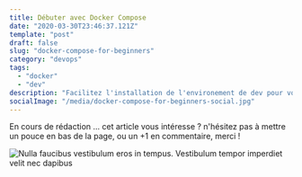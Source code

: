 ```yaml
---
title: Débuter avec Docker Compose
date: "2020-03-30T23:46:37.121Z"
template: "post"
draft: false
slug: "docker-compose-for-beginners"
category: "devops"
tags:
  - "docker"
  - "dev"
description: "Facilitez l'installation de l'environement de dev pour votre application, ainsi que sont intégration jusqu'au déploiement"
socialImage: "/media/docker-compose-for-beginners-social.jpg"
---
```


En cours de rédaction ... cet article vous intéresse ? n'hésitez pas à mettre un pouce en bas de la page, ou un +1 en commentaire, merci !

![Nulla faucibus vestibulum eros in tempus. Vestibulum tempor imperdiet velit nec dapibus](/media/docker-compose-for-beginners-social.jpg)